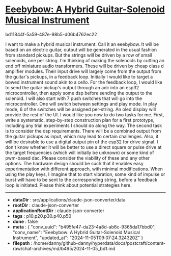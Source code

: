 # [Eeebybow: A Hybrid Guitar-Solenoid Musical Instrument](https://claude.ai/chat/b495fe47-da23-4a8d-ab6c-9365da17bbd0)

bd11844f-5a59-487e-98b5-d06b4762ec22

I want to make a hybrid musical instrument. Call it an eeebybow. It will be based on an electric guitar, output will be generated in the usual fashion from standard pickups. But the strings will be driven by a row of small solenoids, one per string. I'm thinking of making the solenoids by cutting an end off miniature audio transformers. These will be driven by cheap class d amplifier modules. Their input drive will largely come from the output from the guitar's pickups, in a feedback loop. Initially I would like to target a bowed instrument sound akin to a cello. 
For the feedback loop, I would like to send the guitar pickup's output through an adc into an esp32 microcontroller, then apply some dsp before sending the output to the solenoid. 
I will also start with 7 push switches that will go into the microcontroller. One will switch between settings and play mode. In play mode, 6 of the switches will be assigned per-string. An oled display will provide the rest of the UI.
I would like you now to do two tasks for me. First, write a systematic, step-by-step construction plan for a first prototype, including any trial experiments I should do along the way.
The second task is to consider the dsp requirements. There will be a combined output from the guitar pickups as input, which may lead to certain challenges. Also, it will be desirable to use a digital output pin of the esp32 for drive signal. I don't know whether it will be better to use a direct square or pulse drive at the target frequencies (which will initially be unknown) or some kind of pwm-based dac. Please consider the viability of these and any other options. The hardware design should be such that it enables easy experimentation with different approach, with minimal modifications. 
When using the play keys, I imagine that to start vibration, some kind of impulse or burst will have to be sent to the corresponding string, before a feedback loop is initiated. Please think about potential strategies here.

---

* **dataDir** : src/applications/claude-json-converter/data
* **rootDir** : claude-json-converter
* **applicationRootDir** : claude-json-converter
* **tags** : p10.p20.p30.p40.p50
* **done** : false
* **meta** : {
  "conv_uuid": "b495fe47-da23-4a8d-ab6c-9365da17bbd0",
  "conv_name": "Eeebybow: A Hybrid Guitar-Solenoid Musical Instrument",
  "updated_at": "2024-11-05T09:07:24.324320Z"
}
* **filepath** : /home/danny/github-danny/hyperdata/docs/postcraft/content-raw/chat-archives/md/b495/2024-11-05_bd1.md